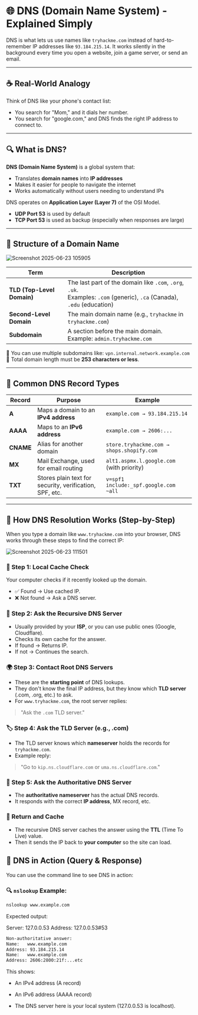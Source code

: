 # 🌐 DNS (Domain Name System) - Explained Simply

DNS is what lets us use names like `tryhackme.com` instead of hard-to-remember IP addresses like `93.184.215.14`. It works silently in the background every time you open a website, join a game server, or send an email.

---

## ☕ Real-World Analogy
Think of DNS like your phone's contact list:
- You search for "Mom," and it dials her number.
- You search for "google.com," and DNS finds the right IP address to connect to.

---

## 🔍 What is DNS?
**DNS (Domain Name System)** is a global system that:
- Translates **domain names** into **IP addresses**
- Makes it easier for people to navigate the internet
- Works automatically without users needing to understand IPs

DNS operates on **Application Layer (Layer 7)** of the OSI Model.
- **UDP Port 53** is used by default
- **TCP Port 53** is used as backup (especially when responses are large)

---

## 🧱 Structure of a Domain Name

![Screenshot 2025-06-23 105905](https://github.com/user-attachments/assets/7d90a26e-8fa2-41ad-923d-46f84ee5d19f)


| Term                 | Description |
|----------------------|-------------|
| **TLD (Top-Level Domain)** | The last part of the domain like `.com`, `.org`, `.uk`.<br>Examples: `.com` (generic), `.ca` (Canada), `.edu` (education) |
| **Second-Level Domain** | The main domain name (e.g., `tryhackme` in `tryhackme.com`) |
| **Subdomain** | A section before the main domain. Example: `admin.tryhackme.com` |

🔹 You can use multiple subdomains like: `vpn.internal.network.example.com`
🔹 Total domain length must be **253 characters or less**.

---

## 📂 Common DNS Record Types

| Record | Purpose | Example |
|--------|---------|---------|
| **A** | Maps a domain to an **IPv4 address** | `example.com → 93.184.215.14` |
| **AAAA** | Maps to an **IPv6 address** | `example.com → 2606:...` |
| **CNAME** | Alias for another domain | `store.tryhackme.com → shops.shopify.com` |
| **MX** | Mail Exchange, used for email routing | `alt1.aspmx.l.google.com` (with priority) |
| **TXT** | Stores plain text for security, verification, SPF, etc. | `v=spf1 include:_spf.google.com ~all` |

---

## 🧭 How DNS Resolution Works (Step-by-Step)

When you type a domain like `www.tryhackme.com` into your browser, DNS works through these steps to find the correct IP:

![Screenshot 2025-06-23 111501](https://github.com/user-attachments/assets/bf6769f6-2b7a-4224-8e32-1fa4174cd2fa)

### 🔢 Step 1: Local Cache Check
Your computer checks if it recently looked up the domain.
- ✅ Found → Use cached IP.
- ❌ Not found → Ask a DNS server.

### 🔁 Step 2: Ask the Recursive DNS Server
- Usually provided by your **ISP**, or you can use public ones (Google, Cloudflare).
- Checks its own cache for the answer.
- If found → Returns IP.
- If not → Continues the search.

### 🌍 Step 3: Contact Root DNS Servers
- These are the **starting point** of DNS lookups.
- They don't know the final IP address, but they know which **TLD server** (.com, .org, etc.) to ask.
- For `www.tryhackme.com`, the root server replies: 
> "Ask the `.com` TLD server."

### 🏷️ Step 4: Ask the TLD Server (e.g., .com)
- The TLD server knows which **nameserver** holds the records for `tryhackme.com`.
- Example reply: 
> "Go to `kip.ns.cloudflare.com` or `uma.ns.cloudflare.com`."

### 🧾 Step 5: Ask the Authoritative DNS Server
- The **authoritative nameserver** has the actual DNS records.
- It responds with the correct **IP address**, MX record, etc.

### 🔁 Return and Cache
- The recursive DNS server caches the answer using the **TTL** (Time To Live) value.
- Then it sends the IP back to **your computer** so the site can load.


## 🧪 DNS in Action (Query & Response)

You can use the command line to see DNS in action:

### 🔍 `nslookup` Example:
```bash
nslookup www.example.com
```
Expected output:

Server:         127.0.0.53
Address:        127.0.0.53#53

```bash
Non-authoritative answer:
Name:   www.example.com
Address: 93.184.215.14
Name:   www.example.com
Address: 2606:2800:21f:...etc
```
This shows:

- An IPv4 address (A record)

- An IPv6 address (AAAA record)

- The DNS server here is your local system (127.0.0.53 is localhost).
